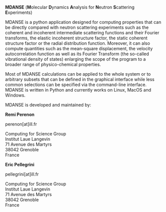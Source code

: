**MDANSE** (**M**olecular **D**ynamics **A**nalysis for **N**eutron **S**cattering 
**E**xperiments) 

MDANSE is a python application designed for computing properties that can be directly 
compared with neutron scattering experiments such as the coherent and incoherent 
intermediate scattering functions and their Fourier transforms, the elastic 
incoherent structure factor, the static coherent structure factor or the radial 
distribution function. Moreover, it can also compute quantities such as the 
mean-square displacement, the velocity autocorrelation function as well as its 
Fourier Transform (the so-called vibrational density of states) enlarging the 
scope of the program to a broader range of physico-chemical properties.

Most of MDANSE calculations can be applied to the whole system or to arbitrary 
subsets that can be defined in the graphical interface while less common 
selections can be specified via the command-line interface. MDANSE is written in 
Python and currently works on Linux, MacOS and Windows.

MDANSE is developed and maintained by:

**Remi Perenon**

perenon[at]ill.fr

Computing for Science Group  
Institut Laue Langevin  
71 Avenue des Martyrs  
38042 Grenoble  
France

**Eric Pellegrini**

pellegrini[at]ill.fr

Computing for Science Group  
Institut Laue Langevin  
71 Avenue des Martyrs  
38042 Grenoble  
France  


